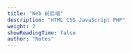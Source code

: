 ```yaml
---
title: "Web 前后端"
description: "HTML CSS JavaScript PHP"
weight: 2
showReadingTime: false
author: "Notes"
---
```


